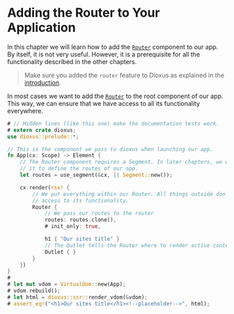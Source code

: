 # Adding the Router to Your Application

In this chapter we will learn how to add the [`Router`] component to our app. By
itself, it is not very useful. However, it is a prerequisite for all the
functionality described in the other chapters.

> Make sure you added the `router` feature to Dioxus as explained in the
> [introduction](../index.md).

In most cases we want to add the [`Router`] to the root component of our app.
This way, we can ensure that we have access to all its functionality everywhere.

```rust
# // Hidden lines (like this one) make the documentation tests work.
# extern crate dioxus;
use dioxus::prelude::*;

// This is the component we pass to dioxus when launching our app.
fn App(cx: Scope) -> Element {
    // The Router component requires a Segment. In later chapters, we will use
    // it to define the routes of our app.
    let routes = use_segment(&cx, || Segment::new());

    cx.render(rsx! {
        // We put everything within our Router. All things outside don't have
        // access to its functionality.
        Router {
            // We pass our routes to the router
            routes: routes.clone(),
            # init_only: true,

            h1 { "Our sites title" }
            // The Outlet tells the Router where to render active content.
            Outlet { }
        }
    })
}
#
# let mut vdom = VirtualDom::new(App);
# vdom.rebuild();
# let html = dioxus::ssr::render_vdom(&vdom);
# assert_eq!("<h1>Our sites title</h1><!--placeholder-->", html);
```

[`Router`]: https://docs.rs/dioxus-router/latest/dioxus_router/components/fn.Router.html
